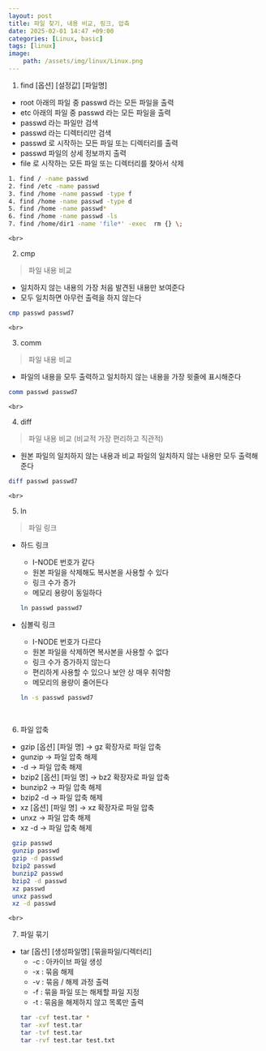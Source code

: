 ```yaml
---
layout: post
title: 파일 찾기, 내용 비교, 링크, 압축
date: 2025-02-01 14:47 +09:00
categories: [Linux, basic]
tags: [linux]
image:
    path: /assets/img/linux/Linux.png
---
```


1. find [옵션] [설정값] [파일명]
- root 아래의 파일 중 passwd 라는 모든 파일을 출력
- etc 아래의 파일 중 passwd 라는 모든 파일을 출력
- passwd 라는 파일만 검색
- passwd 라는 디렉터리만 검색
- passwd 로 시작하는 모든 파일 또는 디렉터리를 출력
- passwd 파일의 상세 정보까지 출력
- file 로 시작하는 모든 파일 또는 디렉터리를 찾아서 삭제

```bash
1. find / -name passwd
2. find /etc -name passwd
3. find /home -name passwd -type f
4. find /home -name passwd -type d
5. find /home -name passwd* 
6. find /home -name passwd -ls
7. find /home/dir1 -name 'file*' -exec  rm {} \;
```

    <br>
2. cmp
> 파일 내용 비교

- 일치하지 않는 내용의 가장 처음 발견된 내용만 보여준다
- 모두 일치하면 아무런 출력을 하지 않는다
```bash
cmp passwd passwd7
```

    <br>
3. comm
> 파일 내용 비교

- 파일의 내용을 모두 출력하고 일치하지 않는 내용을 가장 윗줄에 표시해준다
```bash
comm passwd passwd7
```

    <br>
4. diff
> 파일 내용 비교 (비교적 가장 편리하고 직관적)

- 원본 파일의 일치하지 않는 내용과 비교 파일의 일치하지 않는 내용만 모두 출력해준다
```bash
diff passwd passwd7
```

    <br>
5. ln
> 파일 링크

- 하드 링크
    - I-NODE 번호가 같다
    - 원본 파일을 삭제해도 복사본을 사용할 수 있다
    - 링크 수가 증가
    - 메모리 용량이 동일하다
    ```bash
    ln passwd passwd7
    ```
- 심볼릭 링크
    - I-NODE 번호가 다르다
    - 원본 파일을 삭제하면 복사본을 사용할 수 없다
    - 링크 수가 증가하지 않는다
    - 편리하게 사용할 수 있으나 보안 상 매우 취약함
    - 메모리의 용량이 줄어든다
    ```bash
    ln -s passwd passwd7
    ```

    <br>
6. 파일 압축
- gzip [옵션] [파일 명] → gz 확장자로 파일 압축
- gunzip → 파일 압축 해제
- -d → 파일 압축 해제
- bzip2 [옵션] [파일 명] → bz2 확장자로 파일 압축
- bunzip2 → 파일 압축 해제
- bzip2 -d → 파일 압축 해제
- xz [옵션] [파일 명] → xz 확장자로 파일 압축
- unxz → 파일 압축 해제
- xz -d → 파일 압축 해제
```bash
 gzip passwd
 gunzip passwd
 gzip -d passwd
 bzip2 passwd
 bunzip2 passwd
 bzip2 -d passwd
 xz passwd
 unxz passwd
 xz -d passwd
 ```

    <br>
7. 파일 묶기
- tar [옵션] [생성파일명] [묶을파일/디렉터리]
    - -c : 아카이브 파일 생성
    - -x : 묶음 해제
    - -v : 묶음 / 해제 과정 출력
    - -f : 묶을 파일 또는 해제할 파일 지정
    - -t : 묶음을 해제하지 않고 목록만 출력
    ```bash
    tar -cvf test.tar *
    tar -xvf test.tar
    tar -tvf test.tar
    tar -rvf test.tar test.txt
    ```